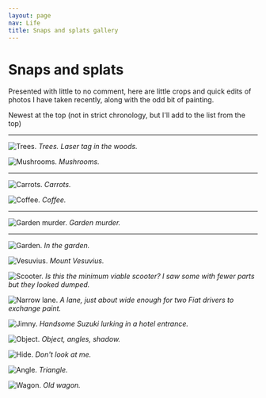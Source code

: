 ```yaml
---
layout: page
nav: Life
title: Snaps and splats gallery
---
```


# Snaps and splats

Presented with little to no comment, here are little crops and quick edits of photos I have taken recently, along with the odd bit of painting.

Newest at the top (not in strict chronology, but I'll add to the list from the top)

***

![Trees.](/public/img/trees.jpeg)
*Trees. Laser tag in the woods.*

![Mushrooms.](/public/img/mushrooms.jpeg)
*Mushrooms.*

***

![Carrots.](/public/img/carrots.jpeg)
*Carrots.*

![Coffee.](/public/img/coffee.jpeg)
*Coffee.*

***

![Garden murder.](/public/img/murder.jpeg)
*Garden murder.*

***

![Garden.](/public/img/garden.jpeg)
*In the garden.*

![Vesuvius.](/public/img/vesuvius.jpg)
*Mount Vesuvius.*

![Scooter.](/public/img/scoot.jpeg)
*Is this the minimum viable scooter? I saw some with fewer parts but they looked dumped.*

![Narrow lane.](/public/img/lane.jpeg)
*A lane, just about wide enough for two Fiat drivers to exchange paint.*

![Jimny.](/public/img/jimny.jpeg)
*Handsome Suzuki lurking in a hotel entrance.*

![Object.](/public/img/balance.jpg)
*Object, angles, shadow.*

![Hide.](/public/img/hide.jpg)
*Don't look at me.*

![Angle.](/public/img/tri.jpg)
*Triangle.*

![Wagon.](/public/img/wagon.jpg)
*Old wagon.*